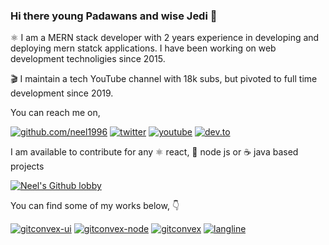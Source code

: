 ### Hi there young Padawans and wise Jedi 🌠

:atom_symbol: I am a MERN stack developer with 2 years experience in developing and deploying mern statck applications. I have been working on web development technoligies since 2015.

:clapper: I maintain a tech YouTube channel with 18k subs, but pivoted to full time development since 2019. 

You can reach me on,

[![github.com/neel1996](https://img.shields.io/github/followers/neel1996?color=green&label=GITHUB&style=for-the-badge)](https://github.com/neel1996)
[![twitter](https://img.shields.io/twitter/follow/neeldev96?color=blue&label=twitter&logoColor=blue&style=for-the-badge)](https://twitter.com/neeldev96)
[![youtube](https://img.shields.io/static/v1?label=YOUTUBE&message=itassistors&color=red&style=for-the-badge)](https://www.youtube.com/user/itassistors)
[![dev.to](https://img.shields.io/static/v1?label=dev.to&message=neel1996&color=lightgrey&style=for-the-badge)](https://dev.to/neel1996)

I am available to contribute for any :atom_symbol: react, 🚀 node js or :coffee: java based projects 

[![Neel's Github lobby](https://github-readme-stats-git-master.neel1996.vercel.app/api?username=neel1996&count_private=true&show_icons=true&theme=cobalt)](https://github.com/neel1996?tab=repositories)

You can find some of my works below, :point_down:

[![gitconvex-ui](https://github-readme-stats-git-master.neel1996.vercel.app/api/pin/?username=neel1996&repo=gitconvex-ui)](https://github.com/neel1996/gitconvex-ui)
[![gitconvex-node](https://github-readme-stats-git-master.neel1996.vercel.app/api/pin/?username=neel1996&repo=gitconvex-server)](https://github.com/neel1996/gitconvex-server)
[![gitconvex](https://github-readme-stats-git-master.neel1996.vercel.app/api/pin/?username=neel1996&repo=gitconvex)](https://github.com/neel1996/gitconvex)
[![langline](https://github-readme-stats-git-master.neel1996.vercel.app/api/pin/?username=neel1996&repo=langline)](https://github.com/neel1996/langline)
